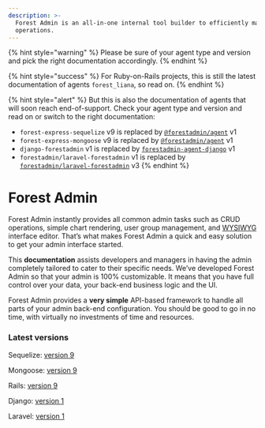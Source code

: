 ```yaml
---
description: >-
  Forest Admin is an all-in-one internal tool builder to efficiently manage your
  operations.
---
```


{% hint style="warning" %}
Please be sure of your agent type and version and pick the right documentation accordingly.
{% endhint %}

{% hint style="success" %}
For Ruby-on-Rails projects, this is still the latest documentation of agents `forest_liana`, so read on.
{% endhint %}

{% hint style="alert" %}
But this is also the documentation of agents that will soon reach end-of-support.
Check your agent type and version and read on or switch to the right documentation:
- `forest-express-sequelize` v9 is replaced by [`@forestadmin/agent`](https://docs.forestadmin.com/developer-guide-agents-nodejs/) v1
- `forest-express-mongoose` v9 is replaced by [`@forestadmin/agent`](https://docs.forestadmin.com/developer-guide-agents-nodejs/) v1
- `django-forestadmin` v1 is replaced by [`forestadmin-agent-django`](https://docs.forestadmin.com/developer-guide-agents-python) v1
- `forestadmin/laravel-forestadmin` v1 is replaced by [`forestadmin/laravel-forestadmin`](https://docs.forestadmin.com/developer-guide-agents-php) v3
{% endhint %}

# Forest Admin

Forest Admin instantly provides all common admin tasks such as CRUD operations, simple chart rendering, user group management, and [WYSIWYG](https://en.wikipedia.org/wiki/WYSIWYG) interface editor. That’s what makes Forest Admin a quick and easy solution to get your admin interface started.

This **documentation** assists developers and managers in having the admin completely tailored to cater to their specific needs. We’ve developed Forest Admin so that your admin is 100% customizable. It means that you have full control over your data, your back-end business logic and the UI.

Forest Admin provides a **very simple** API-based framework to handle all parts of your admin back-end configuration. You should be good to go in no time, with virtually no investments of time and resources.

### Latest versions

Sequelize: [version 9](https://github.com/ForestAdmin/forest-express-sequelize)

Mongoose: [version 9](https://github.com/ForestAdmin/forest-express-mongoose)

Rails: [version 9](https://github.com/ForestAdmin/forest-rails)

Django: [version 1](https://github.com/ForestAdmin/django-forestadmin)

Laravel: [version 1](https://github.com/ForestAdmin/laravel-forestadmin)
